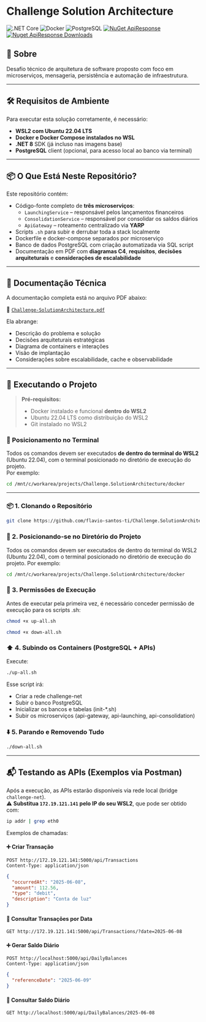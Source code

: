 # Challenge Solution Architecture

![.NET Core](https://img.shields.io/badge/.NET%20Core-8.0-blueviolet?style=flat&logo=dotnet) 
![Docker](https://img.shields.io/badge/Docker-Container_Platform-blue?logo=docker) 
![PostgreSQL](https://img.shields.io/badge/PostgreSQL-17-blue?logo=postgresql) 
[![NuGet ApiResponse](https://img.shields.io/nuget/v/Flavio.Santos.NetCore.ApiResponse?label=NuGet%20ApiResponse&logo=nuget)](https://www.nuget.org/packages/Flavio.Santos.NetCore.ApiResponse/)
[![Nuget ApiResponse Downloads](https://img.shields.io/nuget/dt/Flavio.Santos.NetCore.ApiResponse?label=Downloads%20ApiResponse&logo=nuget)](https://www.nuget.org/packages/Flavio.Santos.NetCore.ApiResponse/)

## 📌 Sobre

Desafio técnico de arquitetura de software proposto com foco em microserviços, mensageria, persistência e automação de infraestrutura.

---

## 🛠️ Requisitos de Ambiente

Para executar esta solução corretamente, é necessário:

-  **WSL2 com Ubuntu 22.04 LTS**
-  **Docker e Docker Compose instalados no WSL**
-  **.NET 8** SDK (já incluso nas imagens base)
-  **PostgreSQL** client (opcional, para acesso local ao banco via terminal)

---

## 📦 O Que Está Neste Repositório?

Este repositório contém:

- Código-fonte completo de **três microserviços**:
  - `LaunchingService` – responsável pelos lançamentos financeiros
  - `ConsolidationService` – responsável por consolidar os saldos diários
  - `ApiGateway` – roteamento centralizado via **YARP**
- Scripts `.sh` para subir e derrubar toda a stack localmente
- Dockerfile e docker-compose separados por microserviço
- Banco de dados PostgreSQL com criação automatizada via SQL script
- Documentação em PDF com **diagramas C4**, **requisitos**, **decisões arquiteturais** e **considerações de escalabilidade**

---

## 📄 Documentação Técnica

A documentação completa está no arquivo PDF abaixo:

📘 [`Challenge-SolutionArchitecture.pdf`](./pdf/Challenge-SolutionArchitecture.pdf)

Ela abrange:

- Descrição do problema e solução
- Decisões arquiteturais estratégicas
- Diagrama de containers e interações
- Visão de implantação
- Considerações sobre escalabilidade, cache e observabilidade

---

## 🚀 Executando o Projeto

> **Pré-requisitos:**
> - Docker instalado e funcional **dentro do WSL2**
> - Ubuntu 22.04 LTS como distribuição do WSL2
> - Git instalado no WSL2

### 🧭 Posicionamento no Terminal

Todos os comandos devem ser executados **de dentro do terminal do WSL2** (Ubuntu 22.04), com o terminal posicionado no diretório de execução do projeto.  
Por exemplo:

```bash
cd /mnt/c/workarea/projects/Challenge.SolutionArchitecture/docker
```

---

### 📦 1. Clonando o Repositório

```bash
git clone https://github.com/flavio-santos-ti/Challenge.SolutionArchitecture.git
```

### 📁 2. Posicionando-se no Diretório do Projeto

Todos os comandos devem ser executados de dentro do terminal do WSL2 (Ubuntu 22.04), com o terminal posicionado no diretório de execução do projeto.
Por exemplo:

```bash
cd /mnt/c/workarea/projects/Challenge.SolutionArchitecture/docker
```

### 🔐 3. Permissões de Execução

Antes de executar pela primeira vez, é necessário conceder permissão de execução para os scripts .sh:

```bash
chmod +x up-all.sh
```

```bash
chmod +x down-all.sh
```

### ⬆️ 4. Subindo os Containers (PostgreSQL + APIs)

Execute:

```bash
./up-all.sh
```

Esse script irá:

- Criar a rede challenge-net
- Subir o banco PostgreSQL
- Inicializar os bancos e tabelas (init-*.sh)
- Subir os microserviços (api-gateway, api-launching, api-consolidation)

### ⬇️ 5. Parando e Removendo Tudo

```bash
./down-all.sh
```

---

## 📬 Testando as APIs (Exemplos via Postman)

Após a execução, as APIs estarão disponíveis via rede local (bridge `challenge-net`).  
⚠️ **Substitua `172.19.121.141` pelo IP do seu WSL2**, que pode ser obtido com:

```bash
ip addr | grep eth0
```

Exemplos de chamadas:

#### ➕ Criar Transação

```http
POST http://172.19.121.141:5000/api/Transactions
Content-Type: application/json
```
```json
{
  "occurredAt": "2025-06-08",
  "amount": 112.56,
  "type": "debit",
  "description": "Conta de luz"
}
```

#### 📄 Consultar Transações por Data

```http
GET http://172.19.121.141:5000/api/Transactions/?date=2025-06-08
```

#### ➕ Gerar Saldo Diário

```http
POST http://localhost:5000/api/DailyBalances
Content-Type: application/json
```

```json
{
  "referenceDate": "2025-06-09"
}
```

#### 📄 Consultar Saldo Diário

```http
GET http://localhost:5000/api/DailyBalances/2025-06-08
```

